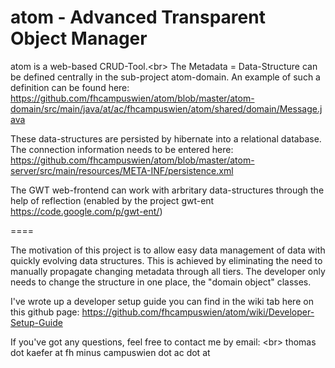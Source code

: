 atom - Advanced Transparent Object Manager
====

atom is a web-based CRUD-Tool.<br\>
The Metadata = Data-Structure can be defined centrally in the sub-project atom-domain.
An example of such a definition can be found here:
https://github.com/fhcampuswien/atom/blob/master/atom-domain/src/main/java/at/ac/fhcampuswien/atom/shared/domain/Message.java

These data-structures are persisted by hibernate into a relational database. The connection information needs to be entered here:
https://github.com/fhcampuswien/atom/blob/master/atom-server/src/main/resources/META-INF/persistence.xml

The GWT web-frontend can work with arbritary data-structures through the help of reflection (enabled by the project gwt-ent https://code.google.com/p/gwt-ent/)

====

The motivation of this project is to allow easy data management of data with quickly evolving data structures.
This is achieved by eliminating the need to manually propagate changing metadata through all tiers.
The developer only needs to change the structure in one place, the "domain object" classes.

I've wrote up a developer setup guide you can find in the wiki tab here on this github page:
https://github.com/fhcampuswien/atom/wiki/Developer-Setup-Guide

If you've got any questions, feel free to contact me by email: <br\>
thomas dot kaefer at fh minus campuswien dot ac dot at